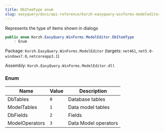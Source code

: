 ```yaml
---
title: DbItemType enum
slug: easyquery/docs/api-reference/korzh-easyquery-winforms-modeleditor/korzh-easyquery-winforms-modeleditor-namespace/dbitemtype-enum
---
```



Represents the type of items shown in dialogs
```csharp
public enum Korzh.EasyQuery.WinForms.ModelEditor.DbItemType
    : Enum

```
Package: `Korzh.EasyQuery.WinForms.ModelEditor` (targets: `net461`, `net5.0-windows7.0`, `netcoreapp3.1`)

Assembly: `Korzh.EasyQuery.WinForms.ModelEditor.dll`

### Enum

| Name | Value | Description | 
| --- | --- | --- | 
| DbTables | `0` | Database tables | 
| ModelTables | `1` | Data model tables | 
| DbFields | `2` | Fields | 
| ModelOperators | `3` | Data Model operators |